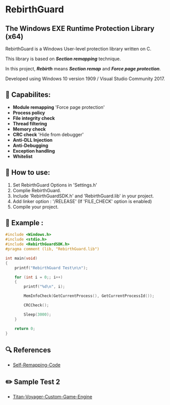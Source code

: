 # RebirthGuard

## The Windows EXE Runtime Protection Library (x64)


RebirthGuard is a Windows User-level protection library written on C.

This library is based on *__Section remapping__* technique.

In this project, *__Rebirth__* means *__Section remap__* and *__Force page protection__*.

Developed using Windows 10 version 1909 / Visual Studio Community 2017.


## :page_facing_up: Capabilites:
* __Module remapping__ 'Force page protection'
* __Process policy__
* __File integrity check__
* __Thread filtering__
* __Memory check__
* __CRC check__ 'Hide from debugger'
* __Anti-DLL Injection__
* __Anti-Debugging__
* __Exception handling__
* __Whitelist__


## :wrench: How to use:
1. Set RebirthGuard Options in 'Settings.h'
2. Complie RebirthGuard.
3. Include 'RebirthGuardSDK.h' and 'RebirthGuard.lib' in your project.
4. Add linker option : '/RELEASE' (If 'FILE_CHECK' option is enabled)
5. Compile your project.

## :memo: Example :
```CPP
#include <Windows.h>
#include <stdio.h>
#include <RebirthGuardSDK.h>
#pragma comment (lib, "RebirthGuard.lib")

int main(void)
{
	printf("RebirthGuard Test\n\n");

	for (int i = 0;; i++)
	{
		printf("%d\n", i);

		MemInfoCheck(GetCurrentProcess(), GetCurrentProcessId());

		CRCCheck();

		Sleep(3000);
	}

	return 0;
}
```


## :mag: References
* [Self-Remapping-Code](https://github.com/changeofpace/Self-Remapping-Code)

## :pencil2: Sample Test 2
* [Titan-Voyager-Custom-Game-Engine](https://github.com/TheFearlessHobbit/Titan-Voyager-Custom-Game-Engine)

